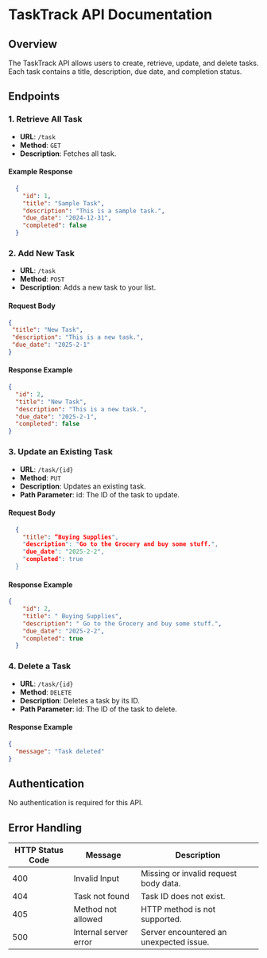 # TaskTrack API Documentation

## Overview
The TaskTrack API allows users to create, retrieve, update, and delete tasks. Each task contains a title, description, due date, and completion status.

## Endpoints

### 1. Retrieve All Task
- **URL**: `/task`
- **Method**: `GET`
- **Description**: Fetches all task.

#### Example Response
```json
  {
    "id": 1,
    "title": "Sample Task",
    "description": "This is a sample task.",
    "due_date": "2024-12-31",
    "completed": false
  }
```

### 2. Add New Task
- **URL**: `/task`
- **Method**: `POST`
- **Description**: Adds a new task to your list.

#### Request Body
 ```json
{
  "title": "New Task",
  "description": "This is a new task.",
  "due_date": "2025-2-1"
}
```

#### Response Example
```json
{
  "id": 2,
  "title": "New Task",
  "description": "This is a new task.",
  "due_date": "2025-2-1",
  "completed": false
}
```

### 3. Update an Existing Task
- **URL**: `/task/{id}`
- **Method**: `PUT`
- **Description**: Updates an existing task.
- **Path Parameter**: id: The ID of the task to update.

#### Request Body
```json
  {
    "title": “Buying Supplies",
    "description": "Go to the Grocery and buy some stuff.",
    "due_date": "2025-2-2",
    "completed": true
  }
```

#### Response Example
```json
{
    "id": 2,
    "title": " Buying Supplies",
    "description": " Go to the Grocery and buy some stuff.",
    "due_date": "2025-2-2",
    "completed": true
  }
```

### 4. Delete a Task
- **URL**: `/task/{id}`
- **Method**: `DELETE`
- **Description**: Deletes a task by its ID.
- **Path Parameter**: id: The ID of the task to delete.

#### Response Example
```json
{
  "message": "Task deleted"
}
```

## Authentication
No authentication is required for this API.

## Error Handling

| HTTP Status Code | Message               | Description                             |
|------------------|-----------------------|-----------------------------------------|
| 400              | Invalid Input         | Missing or invalid request body data.   |
| 404              | Task not found        | Task ID does not exist.                 |
| 405              | Method not allowed    | HTTP method is not supported.           |
| 500              | Internal server error | Server encountered an unexpected issue. |

